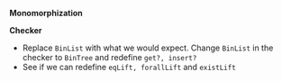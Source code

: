 **Monomorphization**

**Checker**
* Replace `BinList` with what we would expect. Change `BinList` in the checker to `BinTree` and redefine `get?, insert?`
* See if we can redefine `eqLift, forallLift` and `existLift`